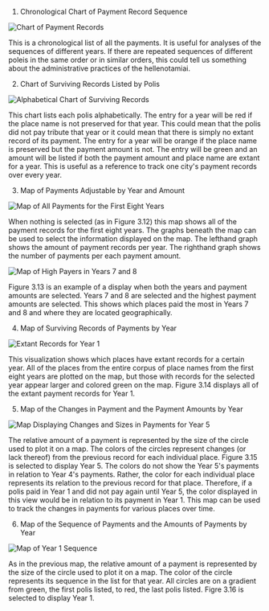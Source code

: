 1. Chronological Chart of Payment Record Sequence

![Chart of Payment Records][img1]



This is a chronological list of all the payments. It is useful for analyses of the sequences of different years. If there are repeated sequences of different poleis in the same order or in similar orders, this could tell us something about the administrative practices of the hellenotamiai. 


2. Chart of Surviving Records Listed by Polis

![Alphabetical Chart of Surviving Records][img2]



This chart lists each polis alphabetically. The entry for a year will be red if the place name is not preserved for that year. This could mean that the polis did not pay tribute that year or it could mean that there is simply no extant record of its payment. The entry for a year will be orange if the place name is preserved but the payment amount is not. The entry will be green and an amount will be listed if both the payment amount and place name are extant for a year.  This is useful as a reference to track one city's payment records over every year.



3. Map of Payments Adjustable by Year and Amount

![Map of All Payments for the First Eight Years][img3]




When nothing is selected (as in Figure 3.12) this map shows all of the payment records for the first eight years. The graphs beneath the map can be used to select the information displayed on the map. The lefthand graph shows the amount of payment records per year. The righthand graph shows the number of payments per each payment amount.


![Map of High Payers in Years 7 and 8][img4]




Figure 3.13 is an example of a display when both the years and payment amounts are selected. Years 7 and 8 are selected and the highest payment amounts are selected. This shows which places paid the most in Years 7 and 8 and where they are located geographically. 


4. Map of Surviving Records of Payments by Year

![Extant Records for Year 1][img5]



This visualization shows which places have extant records for a certain year. All of the places from the entire corpus of place names from the first eight years are plotted on the map, but those with records for the selected year appear larger and colored green on the map. Figure 3.14 displays all of the extant payment records for Year 1. 


5. Map of the Changes in Payment and the Payment Amounts by Year

![Map Displaying Changes and Sizes in Payments for Year 5][img6]

The relative amount of a payment is represented by the size of the circle used to plot it on a map. The colors of the circles represent changes (or lack thereof) from the previous record for each individual place. Figure 3.15 is selected to display Year 5. The colors do not show the Year 5's payments in relation to Year 4's payments. Rather, the color for each individual place represents its relation to the previous record for that place. Therefore, if a polis paid in Year 1 and did not pay again until Year 5, the color displayed in this view would be in relation to its payment in Year 1. This map can be used to track the changes in payments for various places over time. 


6. Map of the Sequence of Payments and the Amounts of Payments by Year

![Map of Year 1 Sequence][img7]

As in the previous map, the relative amount of a payment is represented by the size of the circle used to plot it on a map. The color of the circle represents its sequence in the list for that year. All circles are on a gradient from green, the first polis listed, to red, the last polis listed. Figre 3.16 is selected to display Year 1. 






[img7]: images/MapSequencing.png

[img6]: images/MapPayChange.png

[img5]: images/MapExtantYr1.png

[img4]: images/MapYr78.png

[img3]: images/MapYrAmt.png

[img2]: images/PolisChart.png

[img1]: images/PayRecChart.png

